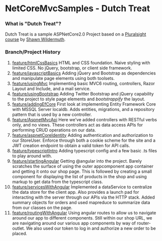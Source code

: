 # NetCoreMvcSamples - Dutch Treat

### What is "Dutch Treat"?

Dutch Treat is a sample ASPNetCore2.0 Project based on a [Pluralsight course](https://app.pluralsight.com/library/courses/aspnetcore-mvc-efcore-bootstrap-angular-web/) by [Shawn Wildermuth](https://wildermuth.com/).

### Branch/Project History

1. [feature/htmlCssBasics](https://github.com/justin-capalbo/NetCoreMvcSamples/tree/feature/htmlCssBasics) HTML and CSS foundation.  Naive styling with limited CSS.  No jQuery, bootstrap, or client side framework.
2. [feature/javascriptBasics](https://github.com/justin-capalbo/NetCoreMvcSamples/tree/feature/javascriptBasics) Adding jQuery and Bootstrap as dependencies and manipulate page elements using both toolsets.
3. [feature/usingMvc](https://github.com/justin-capalbo/NetCoreMvcSamples/tree/feature/usingMvc) Implementing basic MVC6 routing, controllers, Razor Layout and Include, and a mail service.
4. [feature/usingBootstrap](https://github.com/justin-capalbo/NetCoreMvcSamples/tree/feature/usingBootstrap) Adding Twitter Bootstrap and jQuery capability to the project to style page elements and _bootstrappify_ the layout.
5. [feature/addingEfCore](https://github.com/justin-capalbo/NetCoreMvcSamples/tree/feature/addingEfCore) First look at implementing Entity Framework Core with MSSQL Server localdb.  Adds entities, migrations, and a repository pattern that is used by a new controller.
6. [feature/AspnetMvcApi](https://github.com/justin-capalbo/NetCoreMvcSamples/tree/feature/AspnetMvcApi) Here we've added controllers with RESTful verbs only, and no views.  These controllers act as data access APIs for performing CRUD operations on our data.
7. [feature/aspnetCoreIdentity](https://github.com/justin-capalbo/NetCoreMvcSamples/tree/feature/aspnetCoreIdentity) Adding authentication and authorization to our StoreUser.  Enforce through both a cookie scheme for the site and a JWT creation endpoint to obtain a valid token for API calls.
8. [feature/typescriptIntro](https://github.com/justin-capalbo/NetCoreMvcSamples/tree/feature/typescriptIntro) Adding typescript config and a few basic .ts files to play around with.
9. [feature/startingAngular](https://github.com/justin-capalbo/NetCoreMvcSamples/tree/feature/startingAngular) Getting @angular into the project.  Barely scratches the surface of using the outer appcomponent app container and getting it onto our shop page.  This is followed by creating a small component for displaying the list of products in the shop and using markup to get data from the typescript class.
10. [feature/servicesWithAngular](https://github.com/justin-capalbo/NetCoreMvcSamples/tree/feature/servicesWithAngular) Implemented a dataService to centralize the data store for the client app.  Also provides a launch pad for interacting with the server through our APIs via the HTTP stack.  Added summary objects for orders and used mapreduce to summarize data from our classes on the page.
10. [feature/routingWithAngular](https://github.com/justin-capalbo/NetCoreMvcSamples/tree/feature/routingWithAngular) Using angular routes to allow us to navigate around our app to different components.  Still within our shop URL, we are navigating around our various app components by way of router-outlet.  We also used our token to log in and authorize a new order to be placed.


